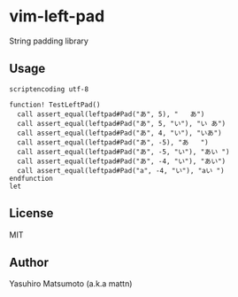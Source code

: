 # vim-left-pad

String padding library

## Usage

```vim
scriptencoding utf-8

function! TestLeftPad()
  call assert_equal(leftpad#Pad("あ", 5), "   あ")
  call assert_equal(leftpad#Pad("あ", 5, "い"), "い あ")
  call assert_equal(leftpad#Pad("あ", 4, "い"), "いあ")
  call assert_equal(leftpad#Pad("あ", -5), "あ   ")
  call assert_equal(leftpad#Pad("あ", -5, "い"), "あい ")
  call assert_equal(leftpad#Pad("あ", -4, "い"), "あい")
  call assert_equal(leftpad#Pad("a", -4, "い"), "aい ")
endfunction
let 
```

## License

MIT

## Author

Yasuhiro Matsumoto (a.k.a mattn)
